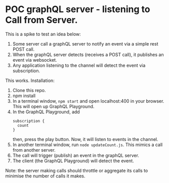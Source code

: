 # POC graphQL server - listening to Call from Server.
This is a spike to test an idea below:
1. Some server call a graphQL server to notify an event via a simple rest POST call.
2. When the graphQL server detects (receives a POST call), it publishes an event via websocket.
3. Any application listening to the channel will detect the event via subscription.

This works.
Installation:
1. Clone this repo. 
2. npm install
3. In a terminal window, ```npm start``` and open localhost:400 in your browser.  This will open up GraphQL Playground.
4. In the GraphQL Playground, add <br />
    ```
    subscription {
      count
    }
    ```
    then, press the play button.
    Now, it will listen to events in the channel.
4. In another terminal window, run ```node updateCount.js```. This mimics a call from another server.
5. The call will trigger (publish) an event in the graphQL server.
6. The client (the GraphQL Playground) will detect the event.

Note: the server making calls should throttle or aggregate its calls to minimise the number of calls it makes.

